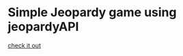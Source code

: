# Simple Jeopardy game using jeopardyAPI

[check it out](https://bunnydeviloper.github.io/jeopardy/public/)
